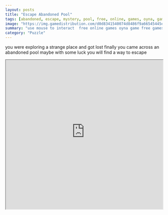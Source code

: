 ```yaml
---
layout: posts
title: "Escape Abandoned Pool"
tags: [abandoned, escape, mystery, pool, free, online, games, oyna, game, free, games, play, play, games]
image: "https://img.gamedistribution.com/d0d8341540074d8486f9a66545445e71.jpg"
summary: "use mouse to interact  free online games oyna game free games play play games"
category: "Puzzle"
---
```


you were exploring a strange place and got lost finally you came across an abandoned pool maybe with some luck you will find a way to escape

<iframe width="100%" height="480px;" src="https://flash.gamedistribution.com?game=d0d8341540074d8486f9a66545445e71"></iframe>
